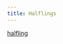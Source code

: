 ```yaml
---
title: Halflings
---
```


[halfling](https://en.wikipedia.org/wiki/Halfling_(Dungeons_%26_Dragons))
